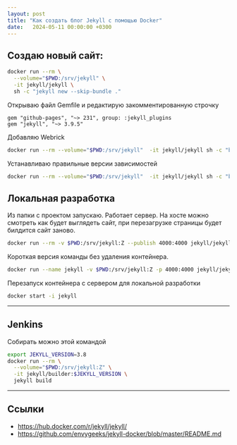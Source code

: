 ```yaml
---
layout: post
title: "Как создать блог Jekyll с помощью Docker" 
date:   2024-05-11 00:00:00 +0300
---
```


## Создаю новый сайт:
```bash
docker run --rm \
  --volume="$PWD:/srv/jekyll" \
  -it jekyll/jekyll \
  sh -c "jekyll new --skip-bundle ."
```

Открываю файл Gemfile и редактирую закомментированную строчку
```
gem "github-pages", "~> 231", group: :jekyll_plugins
gem "jekyll", "~> 3.9.5"
```

Добавляю Webrick
```bash
docker run --rm --volume="$PWD:/srv/jekyll"  -it jekyll/jekyll sh -c "bundle add webrick"
```

Устанавливаю правильные версии зависимостей
```bash
docker run --rm --volume="$PWD:/srv/jekyll"  -it jekyll/jekyll sh -c "bundle install"
```
## Локальная разработка
Из папки с проектом запускаю. Работает сервер. На хосте можно смотреть как будет выглядеть сайт, при перезагрузке страницы будет билдится сайт заново.
```bash
docker run --rm -v $PWD:/srv/jekyll:Z --publish 4000:4000 jekyll/jekyll jekyll serve
```

Короткая версия команды без удаления контейнера.
```bash
docker run --name jekyll -v $PWD:/srv/jekyll:Z -p 4000:4000 jekyll/jekyll jekyll serve
```

Перезапуск контейнера с сервером для локальной разработки
```bash
docker start -i jekyll
```

---
## Jenkins
Собирать можно этой командой
```bash
export JEKYLL_VERSION=3.8
docker run --rm \
  --volume="$PWD:/srv/jekyll:Z" \
  -it jekyll/builder:$JEKYLL_VERSION \
  jekyll build
```

---

## Ссылки
- https://hub.docker.com/r/jekyll/jekyll/
- https://github.com/envygeeks/jekyll-docker/blob/master/README.md